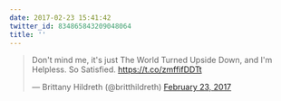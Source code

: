 ```yaml
---
date: 2017-02-23 15:41:42
twitter_id: 834865843209048064
title: ''
---
```


<blockquote class="twitter-tweet"><p lang="en" dir="ltr">Don&#39;t mind me, it&#39;s just The World Turned Upside Down, and I&#39;m Helpless. So Satisfied. <a href="https://t.co/zmffifDDTt">https://t.co/zmffifDDTt</a></p>&mdash; Brittany Hildreth (@britthildreth) <a href="https://twitter.com/britthildreth/status/834861963079450624?ref_src=twsrc%5Etfw">February 23, 2017</a></blockquote>
<script async src="https://platform.twitter.com/widgets.js" charset="utf-8"></script>
